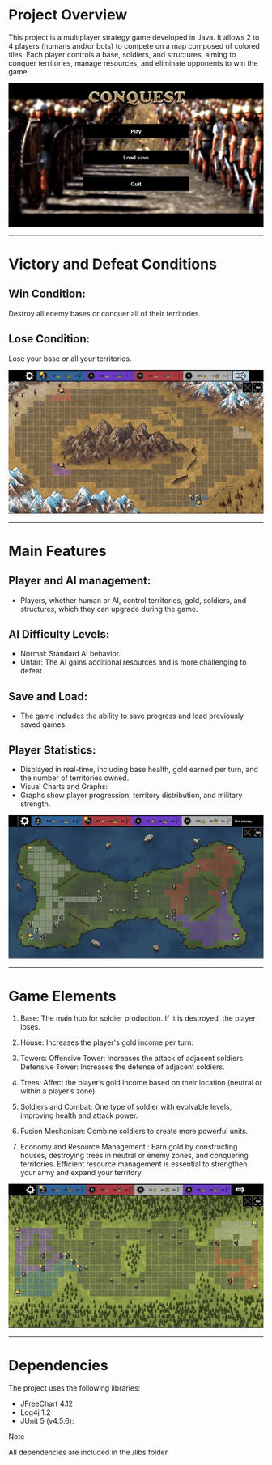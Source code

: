 # Project Overview
This project is a multiplayer strategy game developed in Java. It allows 2 to 4 players (humans and/or bots) to compete on a map composed of colored tiles. Each player controls a base, soldiers, and structures, aiming to conquer territories, manage resources, and eliminate opponents to win the game.

![Application screenshot 1](https://github.com/ericbeaubrun/portfolio/blob/master/public/resources/projects/conquete1.gif)

---

# Victory and Defeat Conditions

## Win Condition:
Destroy all enemy bases or conquer all of their territories.

## Lose Condition: 
Lose your base or all your territories.

![Application screenshot 1](https://github.com/ericbeaubrun/portfolio/blob/master/public/resources/projects/conquete2.gif)

---

# Main Features

## Player and AI management:
- Players, whether human or AI, control territories, gold, soldiers, and structures, which they can upgrade during the game.
  
## AI Difficulty Levels:
- Normal: Standard AI behavior.
- Unfair: The AI gains additional resources and is more challenging to defeat.
  
## Save and Load:
- The game includes the ability to save progress and load previously saved games.
  
## Player Statistics:
- Displayed in real-time, including base health, gold earned per turn, and the number of territories owned.
- Visual Charts and Graphs:
- Graphs show player progression, territory distribution, and military strength.

![Application screenshot 1](https://github.com/ericbeaubrun/portfolio/blob/master/public/resources/projects/conquete3.gif)

---

# Game Elements

1. Base:
The main hub for soldier production. If it is destroyed, the player loses.

2. House:
Increases the player's gold income per turn.

3. Towers:
Offensive Tower: Increases the attack of adjacent soldiers.
Defensive Tower: Increases the defense of adjacent soldiers.

4. Trees:
Affect the player’s gold income based on their location (neutral or within a player’s zone).

5. Soldiers and Combat:
One type of soldier with evolvable levels, improving health and attack power.

6. Fusion Mechanism: Combine soldiers to create more powerful units.

7. Economy and Resource Management :
Earn gold by constructing houses, destroying trees in neutral or enemy zones, and conquering territories.
Efficient resource management is essential to strengthen your army and expand your territory.

![Application screenshot 1](https://github.com/ericbeaubrun/portfolio/blob/master/public/resources/projects/conquete4.gif)

---

# Dependencies
The project uses the following libraries:
- JFreeChart 4.12
- Log4j 1.2
- JUnit 5 (v4.5.6):
>[!NOTE]
> All dependencies are included in the /libs folder.

